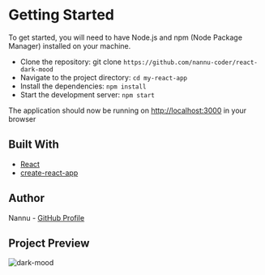 # Getting Started

To get started, you will need to have Node.js and npm (Node Package Manager) installed on your machine.

- Clone the repository: git clone `https://github.com/nannu-coder/react-dark-mood`
- Navigate to the project directory: `cd my-react-app`
- Install the dependencies: `npm install`
- Start the development server: `npm start`

The application should now be running on [http://localhost:3000](http://localhost:3000) in your browser

## Built With

- [React](https://reactjs.org/)
- [create-react-app](https://create-react-app.dev/)

## Author

Nannu - [GitHub Profile](https://github.com/nannu-coder)

## Project Preview

![dark-mood](https://i.postimg.cc/3wC64xQV/dark-mood.png)
